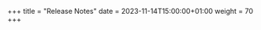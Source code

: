 +++
title = "Release Notes"
date = 2023-11-14T15:00:00+01:00
weight = 70
+++

<!--
Uncomment this and update the URL to the right url:
{{< render_external_markdown "https://raw.githubusercontent.com/kubermatic/kubermatic/v2.28/docs/changelogs/CHANGELOG-<RELEASE>.md" >}}
-->
